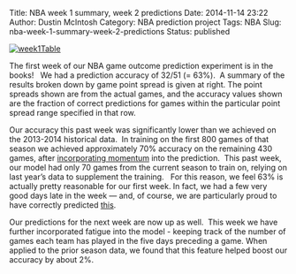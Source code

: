 Title: NBA week 1 summary, week 2 predictions
Date: 2014-11-14 23:22
Author: Dustin McIntosh
Category: NBA prediction project
Tags: NBA
Slug: nba-week-1-summary-week-2-predictions
Status: published

[![week1Table](http://efavdb.com/wp-content/uploads/2014/11/week1Table.png)](http://efavdb.com/wp-content/uploads/2014/11/week1Table.png)

The first week of our NBA game outcome prediction experiment is in the books!   We had a prediction accuracy of 32/51 (= 63%).  A summary of the results broken down by game point spread is given at right. The point spreads shown are from the actual games, and the accuracy values shown are the fraction of correct predictions for games within the particular point spread range specified in that row. 

Our accuracy this past week was significantly lower than we achieved on the 2013-2014 historical data.  In training on the first 800 games of that season we achieved approximately 70% accuracy on the remaining 430 games, after [incorporating momentum](http://efavdb.com/nba-weekly-predictions-up/) into the prediction.  This past week, our model had only 70 games from the current season to train on, relying on last year’s data to supplement the training.   For this reason, we feel 63% is actually pretty reasonable for our first week. In fact, we had a few very good days late in the week — and, of course, we are particularly proud to have correctly predicted [this](http://gfycat.com/ScaredConsciousGoldfinch).  

Our predictions for the next week are now up as well.  This week we have further incorporated fatigue into the model - keeping track of the number of games each team has played in the five days preceding a game. When applied to the prior season data, we found that this feature helped boost our accuracy by about 2%.
